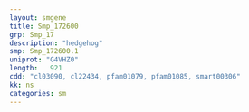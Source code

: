 ```yaml
---
layout: smgene
title: Smp_172600
grp: Smp_17
description: "hedgehog"
smp: Smp_172600.1
uniprot: "G4VHZ0"
length:   921
cdd: "cl03090, cl22434, pfam01079, pfam01085, smart00306"
kk: ns
categories: sm
---
```

